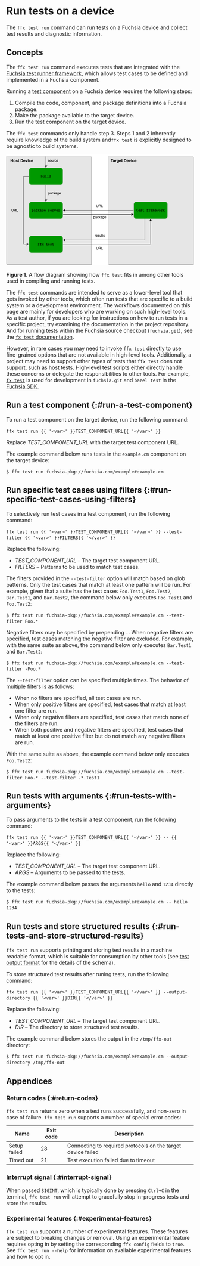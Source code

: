 # Run tests on a device

The `ffx test run` command can run tests on a Fuchsia device and collect
test results and diagnostic information.

## Concepts

The `ffx test run` command executes tests that are integrated with the
[Fuchsia test runner framework][trf], which allows test cases to be defined
and implemented in a Fuchsia component.

Running a [test component][test-components] on a Fuchsia device requires
the following steps:

1. Compile the code, component, and package definitions into a Fuchsia package.
1. Make the package available to the target device.
1. Run the test component on the target device.

The `ffx test` commands only handle step 3. Steps 1 and 2 inherently require
knowledge of the build system and`ffx test` is explicitly designed to be agnostic
to build systems.

![Test flow](../images/generic-test-setup.png)

**Figure 1**. A flow diagram showing how `ffx test` fits in among other tools
used in compiling and running tests.

The `ffx test` commands are intended to serve as a lower-level tool that gets
invoked by other tools, which often run tests that are specific to a build system
or a development environment. The workflows documented on this page are mainly for
developers who are working on such high-level tools. As a test author, if you are
looking for instructions on how to run tests in a specific project, try examining
the documentation in the project repository. And for running tests within the
Fuchsia source checkout (`fuchsia.git`), see the [`fx test` documentation][fx-test].

However, in rare cases you may need to invoke `ffx test` directly to use fine-grained
options that are not available in high-level tools. Additionally, a project may need
to support other types of tests that `ffx test` does not support, such as host tests.
High-level test scripts either directly handle these concerns or delegate the
responsibilities to other tools. For example, [`fx test`][fx-test] is used for
development in `fuchsia.git` and `bazel test` in the [Fuchsia SDK][sdk].

## Run a test component {:#run-a-test-component}

To run a test component on the target device, run the following command:

```posix-terminal
ffx test run {{ '<var>' }}TEST_COMPONENT_URL{{ '</var>' }}
```
Replace <var>TEST_COMPONENT_URL</var> with the target test component URL.

The example command below runs tests in the `example.cm` component on
the target device:

```none {:.devsite-disable-click-to-copy}
$ ffx test run fuchsia-pkg://fuchsia.com/example#example.cm
```

## Run specific test cases using filters {:#run-specific-test-cases-using-filters}

To selectively run test cases in a test component, run the following
command:

```posix-terminal
ffx test run {{ '<var>' }}TEST_COMPONENT_URL{{ '</var>' }} --test-filter {{ '<var>' }}FILTERS{{ '</var>' }}
```
Replace the following:

* <var>TEST_COMPONENT_URL</var> – The target test component URL.
* <var>FILTERS</var> – Patterns to be used to match test cases.

The filters provided in the `--test-filter` option will match based on
glob patterns. Only the test cases that match at least one pattern will be run.
For example, given that a suite has the test cases `Foo.Test1`, `Foo.Test2`,
`Bar.Test1`, and `Bar.Test2`, the command below only executes `Foo.Test1` and
`Foo.Test2`:

```none {:.devsite-disable-click-to-copy}
$ ffx test run fuchsia-pkg://fuchsia.com/example#example.cm --test-filter Foo.*
```

Negative filters may be specified by prepending `-`. When negative
filters are specified, test cases matching the negative filter are excluded.
For example, with the same suite as above, the command below only executes
`Bar.Test1` and `Bar.Test2`:

```none {:.devsite-disable-click-to-copy}
$ ffx test run fuchsia-pkg://fuchsia.com/example#example.cm --test-filter -Foo.*
```

The `--test-filter` option can be specified multiple times. The behavior
of multiple filters is as follows:

* When no filters are specified, all test cases are run.
* When only positive filters are specified, test cases that match at least one
  filter are run.
* When only negative filters are specified, test cases that match none of the
  filters are run.
* When both positive and negative filters are specified, test cases that match
  at least one positive filter but do not match any negative filters are run.

With the same suite as above, the example command below only executes
`Foo.Test2`:

```none {:.devsite-disable-click-to-copy}
$ ffx test run fuchsia-pkg://fuchsia.com/example#example.cm --test-filter Foo.* --test-filter -*.Test1
```

## Run tests with arguments {:#run-tests-with-arguments}

To pass arguments to the tests in a test component, run the following
command:

```posix-terminal
ffx test run {{ '<var>' }}TEST_COMPONENT_URL{{ '</var>' }} -- {{ '<var>' }}ARGS{{ '</var>' }}
```

Replace the following:

* <var>TEST_COMPONENT_URL</var> – The target test component URL.
* <var>ARGS</var> – Arguments to be passed to the tests.

The example command below passes the arguments `hello` and `1234` directly to
the tests:

```none {:.devsite-disalbe-click-to-copy}
$ ffx test run fuchsia-pkg://fuchsia.com/example#example.cm -- hello 1234
```

## Run tests and store structured results {:#run-tests-and-store-structured-results}

`ffx test run` supports printing and storing test results in a machine readable
format, which is suitable for consumption by other tools (see
[test output format][test-output] for the details of the schema).

To store structured test results after runing tests, run the following
command:

```posix-terminal
ffx test run {{ '<var>' }}TEST_COMPONENT_URL{{ '</var>' }} --output-directory {{ '<var>' }}DIR{{ '</var>' }}
```

Replace the following:

* <var>TEST_COMPONENT_URL</var> – The target test component URL.
* <var>DIR</var> – The directory to store structured test results.

The example command below stores the output in the `/tmp/ffx-out` directory:

```none {:.devsite-disable-click-to-copy}
$ ffx test run fuchsia-pkg://fuchsia.com/example#example.cm --output-directory /tmp/ffx-out
```

## Appendices

### Return codes {:#return-codes}

`ffx test run` returns zero when a test runs successfully, and non-zero in case
of failure. `ffx test run` supports a number of special error codes:

| Name         | Exit code | Description                                                  |
| ------------ | --------- | ------------------------------------------------------------ |
| Setup failed | 28        | Connecting to required protocols on the target device failed |
| Timed out    | 21        | Test execution failed due to timeout                         |

### Interrupt signal {:#interrupt-signal}

When passed `SIGINT`, which is typically done by pressing `Ctrl+C` in the
terminal, `ffx test run` will attempt to gracefully stop in-progress
tests and store the results.

### Experimental features {:#experimental-features}

`ffx test run` supports a number of experimental features. These features are
subject to breaking changes or removal. Using an experimental feature requires
opting in by setting the corresponding `ffx config` fields to `true`. See
`ffx test run --help` for information on available experimental features and
how to opt in.

<!-- Reference links -->

[fx-test]: /development/testing/run_fuchsia_tests.md
[sdk]: /development/sdk/index.md
[test-components]: /development/testing/components/test_component.md
[test-output]: /reference/platform-spec/testing/test-output-format.md
[trf]: /development/testing/components/test_runner_framework.md
